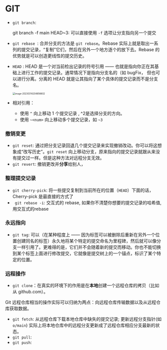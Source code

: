 # GIT

- `git branch`:

  git branch -f main HEAD~3: 可以直接使用 `-f` 选项让分支指向另一个提交

- `git rebase `: 合并分支的方法是 `git rebase`。Rebase 实际上就是取出一系列的提交记录，“复制”它们，然后在另外一个地方逐个的放下去。Rebase 的优势就是可以创造更线性的提交历史。

- `HEAD` : HEAD 是一个对当前检出记录的符号引用 —— 也就是指向你正在其基础上进行工作的提交记录。通常情况下是指向分支名的（如 bugFix， 但也可以进行分离。分离的 HEAD 就是让其指向了某个具体的提交记录而不是分支名。

  <img src="C:\Users\河马\AppData\Roaming\Typora\typora-user-images\image-20230314204656602.png" alt="image-20230314204656602" style="zoom: 50%;" />

- 相对引用：

  - 使用 `^` 向上移动 1 个提交记录 , ^2是选择分支的方向。
  - 使用 `~<num>` 向上移动多个提交记录，如 `~3`

### 撤销变更

- `git reset`: 通过把分支记录回退几个提交记录来实现撤销改动。你可以将这想象成“改写历史”。`git reset` 向上移动分支，原来指向的提交记录就跟从来没有提交过一样。但是这种方法对远程分支无效。
- `git revert`:  撤销更改并**分享**给别人，

### 整理提交记录

-  `git cherry-pick`: 将一些提交复制到当前所在的位置（`HEAD`）下面的话， Cherry-pick 是最直接的方式了
- ` git rebase -i`: 交互式的 rebase, 如果你不清楚你想要的提交记录的哈希值, 用交互式的rebase

### 永远指向

- `git tag`: 可以（在某种程度上 —— 因为标签可以被删除后重新在另外一个位置创建同名的标签）永久地将某个特定的提交命名为里程碑，然后就可以像分支一样引用了。更难得的是，它们并不会随着新的提交而移动。你也不能切换到某个标签上面进行修改提交，它就像是提交树上的一个锚点，标识了某个特定的位置。

### 远程操作

- `git clone`：在真实的环境下的作用是在**本地**创建一个远程仓库的拷贝（比如从 github.com）。

Git 远程仓库相当的操作实际可以归纳为两点：向远程仓库传输数据以及从远程仓库获取数据。

- `git fetch`: 从远程仓库下载本地仓库中缺失的提交记录; 更新远程分支指针(如 `o/main`) 实际上将本地仓库中的远程分支更新成了远程仓库相应分支最新的状态。
-  `git pull`: 
- `git push`: 



